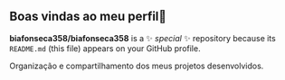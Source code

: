 ## Boas vindas ao meu perfil👋
**biafonseca358/biafonseca358** is a ✨ _special_ ✨ repository because its `README.md` (this file) appears on your GitHub profile.

Organização e compartilhamento dos meus projetos desenvolvidos.
